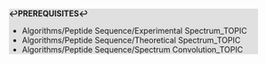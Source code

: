 <div style="margin:2em; background-color: #e0e0e0;">

<strong>↩PREREQUISITES↩</strong>

 * Algorithms/Peptide Sequence/Experimental Spectrum_TOPIC
 * Algorithms/Peptide Sequence/Theoretical Spectrum_TOPIC
 * Algorithms/Peptide Sequence/Spectrum Convolution_TOPIC

</div>

